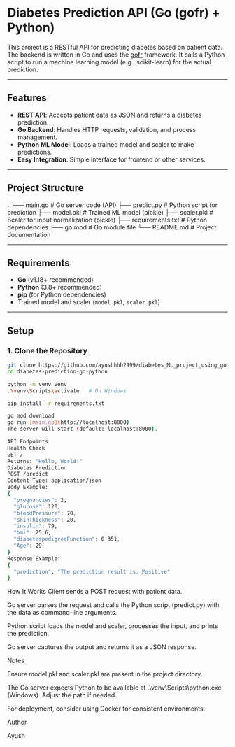 ﻿# Diabetes Prediction API (Go (gofr) + Python)

This project is a RESTful API for predicting diabetes based on patient data. The backend is written in Go and uses the [gofr](https://github.com/gofr-dev/gofr) framework. It calls a Python script to run a machine learning model (e.g., scikit-learn) for the actual prediction.

---

## Features

- **REST API**: Accepts patient data as JSON and returns a diabetes prediction.
- **Go Backend**: Handles HTTP requests, validation, and process management.
- **Python ML Model**: Loads a trained model and scaler to make predictions.
- **Easy Integration**: Simple interface for frontend or other services.

---

## Project Structure


. ├── main.go # Go server code (API) ├── predict.py # Python script for prediction ├── model.pkl # Trained ML model (pickle) ├── scaler.pkl # Scaler for input normalization (pickle) ├── requirements.txt # Python dependencies ├── go.mod # Go module file └── README.md # Project documentation


---

## Requirements

- **Go** (v1.18+ recommended)
- **Python** (3.8+ recommended)
- **pip** (for Python dependencies)
- Trained model and scaler (`model.pkl`, `scaler.pkl`)

---

## Setup

### 1. Clone the Repository

```sh
git clone https://github.com/ayushhhh2999/diabetes_ML_project_using_gofr
cd diabetes-prediction-go-python

python -m venv venv
.\venv\Scripts\activate   # On Windows

pip install -r requirements.txt

go mod download
go run [main.go](http://localhost:8000)
The server will start (default: localhost:8000).

API Endpoints
Health Check
GET /
Returns: "Hello, World!"
Diabetes Prediction
POST /predict
Content-Type: application/json
Body Example:
{
  "pregnancies": 2,
  "glucose": 120,
  "bloodPressure": 70,
  "skinThickness": 20,
  "insulin": 79,
  "bmi": 25.6,
  "diabetespedigreeFunction": 0.351,
  "Age": 29
}
Response Example:
{
  "prediction": "The prediction result is: Positive"
}
```
How It Works
Client sends a POST request with patient data.

Go server parses the request and calls the Python script (predict.py) with the data as command-line arguments.

Python script loads the model and scaler, processes the input, and prints the prediction.

Go server captures the output and returns it as a JSON response.


Notes

Ensure model.pkl and scaler.pkl are present in the project directory.

The Go server expects Python to be available at .\\venv\\Scripts\\python.exe (Windows). Adjust the path if needed.

For deployment, consider using Docker for consistent environments.


Author

Ayush

